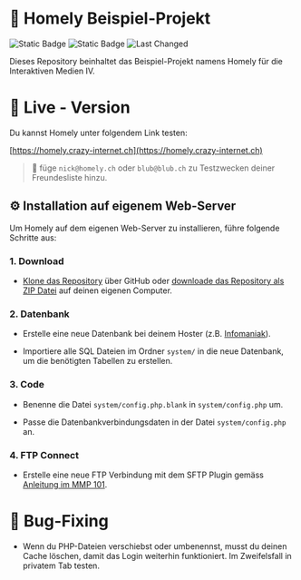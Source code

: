 # 🧹 Homely Beispiel-Projekt

![Static Badge](https://img.shields.io/badge/Sprache-PHP-%23f7df1e)
![Static Badge](https://img.shields.io/badge/Kurs-MMP_IM4-blue)
![Last Changed](https://img.shields.io/endpoint?url=https://badges.crazy-internet.ch/im4_homely.php)

Dieses Repository beinhaltet das Beispiel-Projekt namens Homely für die Interaktiven Medien IV.

# 🏁 Live - Version

Du kannst Homely unter folgendem Link testen:

[https://homely.crazy-internet.ch](https://homely.crazy-internet.ch)

> 💌 füge `nick@homely.ch` oder `blub@blub.ch` zu Testzwecken deiner Freundesliste hinzu.

## ⚙️ Installation auf eigenem Web-Server

Um Homely auf dem eigenen Web-Server zu installieren, führe folgende Schritte aus:

### 1. Download

- [Klone das Repository](https://docs.github.com/en/repositories/creating-and-managing-repositories/cloning-a-repository) über GitHub oder [downloade das Repository als ZIP Datei](https://docs.github.com/en/repositories/working-with-files/using-files/downloading-source-code-archives) auf deinen eigenen Computer.

### 2. Datenbank

- Erstelle eine neue Datenbank bei deinem Hoster (z.B. [Infomaniak](https://www.infomaniak.com/de/support/faq/1981/mysqlmariadb-benutzer-und-datenbanken-verwalten)).

- Importiere alle SQL Dateien im Ordner `system/` in die neue Datenbank, um die benötigten Tabellen zu erstellen.

### 3. Code

- Benenne die Datei `system/config.php.blank` in `system/config.php` um.

- Passe die Datenbankverbindungsdaten in der Datei `system/config.php` an.

### 4. FTP Connect

- Erstelle eine neue FTP Verbindung mit dem SFTP Plugin gemäss [Anleitung im MMP 101](https://github.com/Interaktive-Medien/101-MMP/blob/main/resources/sftp.md).

# 🐛 Bug-Fixing

- Wenn du PHP-Dateien verschiebst oder umbenennst, musst du deinen Cache löschen, damit das Login weiterhin funktioniert. Im Zweifelsfall in privatem Tab testen.
